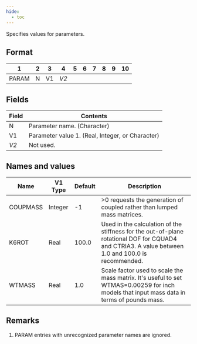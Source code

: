 ```yaml
---
hide:
  - toc
---
```

Specifies values for parameters.

## Format
| 1        | 2        | 3        | 4        | 5        | 6        | 7        | 8        | 9        | 10       | 
| -------- | -------- | -------- | -------- | -------- | -------- | -------- | -------- | -------- | -------- | 
| PARAM    | N        | V1       | _V2_     |          |          |          |          |          |          |

## Fields
| Field      | Contents |
| ---------- | -------- |
| N | Parameter name. (Character) |
| V1 | Parameter value 1. (Real, Integer, or Character) |
| _V2_ | Not used. |

## Names and values

| Name       | V1    Type | Default  | Description  |
| ---------- | ---------- | -------- | ------------ |
| COUPMASS   | Integer    | -1       | >0 requests the generation of coupled rather than lumped mass matrices. |
| K6ROT      | Real       | 100.0    | Used in the calculation of the stiffness for the out-of-plane rotational DOF for CQUAD4 and CTRIA3.  A value between 1.0 and 100.0 is recommended.|
| WTMASS     | Real       | 1.0      | Scale factor used to scale the mass matrix. It's useful to set WTMAS=0.00259 for inch models that input mass data in terms of pounds mass. |


## Remarks
1. PARAM entries with unrecognized parameter names are ignored.